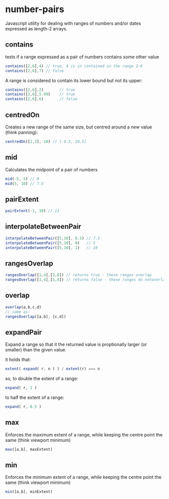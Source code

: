 # number-pairs
Javascript utility for dealing with ranges of numbers and/or dates expressed as length-2 arrays.

contains
---

tests if a range expressed as a pair of numbers contains some other value

```js
contains([2,6],4) // true, 4 is in contained in the range 2-6
contains([2,6],7) // false
```

A range is considered to contain its lower bound but not its upper:

```js
contains([2,6],2)       // true
contains([2,6],5.99)    // true
contains([2,6],6)       // false
```

centredOn
---

Creates a new range of the same size, but centred around a new value (think panning):

```js
centredOn([2,3], 10) // [-9.5, 10.5]
```

mid
---

Calculates the midpoint of a pair of numbers

```js
mid(-5, 5) // 0
mid(5, 10) // 7.5

```

pairExtent
---

```js
pairExtent(-1, 10) // 11

```

interpolateBetweenPair
---

```js
interpolateBetweenPair([5,10], 0.5) // 7.5
interpolateBetweenPair([5,10], 0)   // 5
interpolateBetweenPair([5,10], 1)   // 10
```

rangesOverlap
---

```js
rangesOverlap([1,4],[3,8]) // returns true - these ranges overlap
rangesOverlap([1,4],[5,8]) // returns false - these ranges do notoverlap
```

overlap
---

```js
overlap(a,b,c,d)
// same as:
rangesOverlap([a,b], [c,d])

```

expandPair
---

Expand a range so that it the returned value is proptionally larger (or smaller)
than the given value.

it holds that:

```js
extent( expand( r, n ) ) / extent(r) === n
```

so, to double the extent of a range:

```js
expand( r, 2 )
```

to half the extent of a range:

```js
expand( r, 0.5 )
```

max
---

Enforces the maximum extent of a range, while keeping the centre point the same (think viewport minimum)

```js
max([a,b], maxExtent)
```

min
---

Enforces the minimum extent of a range, while keeping the centre point the same (think viewport minimum)

```js
min([a,b], minExtent)
```

